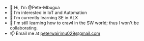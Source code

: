 - 👋 Hi, I’m @Pete-Mbugua
- 👀 I’m interested in IoT and Automation
- 🌱 I’m currently learning SE in ALX
- 💞️ I'm still learning how to crawl in the SW world; thus I won't be collaborating.
- 📫 Email me at peterwairimu029@gmail.com

<!---
Pete-Mbugua/Pete-Mbugua is a ✨ special ✨ repository because its `README.md` (this file) appears on your GitHub profile.
You can click the Preview link to take a look at your changes.
--->

